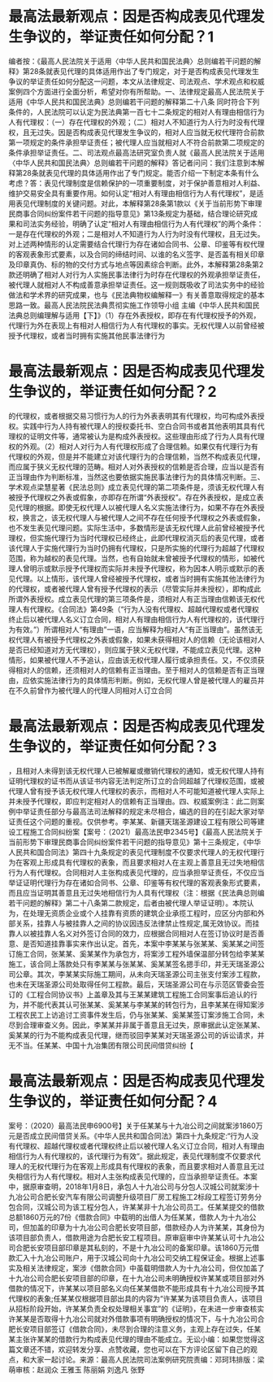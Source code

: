 # 最高法最新观点：因是否构成表见代理发生争议的，举证责任如何分配？1

编者按：《最高人民法院关于适用〈中华人民共和国民法典〉总则编若干问题的解释》第28条就表见代理的具体适用作出了专门规定，对于是否构成表见代理发生争议的举证责任如何分配这一问题，本文从法律规定、司法观点、学术观点和权威案例四个方面进行全面分析，希望对你有所帮助。一、法律规定最高人民法院关于适用《中华人民共和国民法典》总则编若干问题的解释第二十八条 同时符合下列条件的，人民法院可以认定为民法典第一百七十二条规定的相对人有理由相信行为人有代理权：（一）存在代理权的外观；（二）相对人不知道行为人行为时没有代理权，且无过失。因是否构成表见代理发生争议的，相对人应当就无权代理符合前款第一项规定的条件承担举证责任；被代理人应当就相对人不符合前款第二项规定的条件承担举证责任。二、司法观点最高法研究室负责人就《最高人民法院关于适用〈中华人民共和国民法典〉总则编若干问题的解释》答记者问问：我们注意到本解释第28条就表见代理的具体适用作出了专门规定。能否介绍一下制定本条有什么考虑？答：表见代理制度是信赖保护的一项重要制度，对于保护善意相对人利益、维护交易安全具有重要作用。如何认定“相对人有理由相信行为人有代理权”，是适用表见代理制度的关键问题。对此，本解释第28条第1款以《关于当前形势下审理民商事合同纠纷案件若干问题的指导意见》第13条规定为基础，结合理论研究成果和司法实务经验，明确了认定“相对人有理由相信行为人有代理权”的两个条件：一是存在代理权的外观；二是相对人不知道行为人行为时没有代理权，且无过失。对上述两种情形的认定需要结合代理行为存在诸如合同书、公章、印鉴等有权代理的客观表象形式要素，以及合同的缔结时间、以谁的名义签字、是否盖有相关印章及印章真伪、标的物的交付方式与地点等因素综合判断。此外，本解释第28条第2款还明确了相对人对行为人实施民事法律行为时存在代理权的外观承担举证责任，被代理人就相对人不构成善意承担举证责任。这一规则既吸收了司法实务中的经验做法和学术界的研究成果，也与《民法典物权编解释一》有关善意取得规定的基本思路一致。最高人民法院民法典贯彻实施工作领导小组 主编《中华人民共和国民法典总则编理解与适用【下】》（1）存在外表授权，即存在有代理权授予的外观，代理行为外在表现上有相对人相信行为人有代理权的事实。无权代理人以前曾经被授予代理权，或者当时拥有实施其他民事法律行为

# 最高法最新观点：因是否构成表见代理发生争议的，举证责任如何分配？2

的代理权，或者根据交易习惯行为人的行为外表表明其有代理权，均可构成外表授权。实践中行为人持有被代理人的授权委托书、空白合同书或者其他表明其具有代理权的证明文件等，通常被认为是构成外表授权。这些理由形成了行为人具有代理权的外观。（2）相对人对行为人有代理权形成了合理信赖。如果仅有代理行为有代理权的外观，但是并不能建立对该代理行为的合理信赖，当然不构成表见代理，而应属于狭义无权代理的范畴。相对人对外表授权的信赖是否合理，应当以是否有正当理由作为判断标准，当然这也要依据实施民事法律行为的具体情况判断。三、学术观点梁慧星著《民法总则》成立表见代理的第二项条件是，须该无权代理人有被授予代理权之外表或假象，亦即存在所谓“外表授权”。存在外表授权，是成立表见代理的根据。即使无权代理人以被代理人名义实施法律行为，如果不存在外表授权，换言之，该无权代理人与被代理人之间不存在任何授予代理权之外表或假象，也不发生表见代理问题。实际生活中，多数情形是该无权代理人此前曾经被授予代理权，但实施代理行为当时代理权已经终止，此即代理权消灭后的表见代理，或者该代理人于实施代理行为当时仍拥有代理权，只是所实施的代理行为超越了代理权范围，称为越权的表见代理。当然，也有自始就未曾被授予代理权的情形，如被代理人曾明示或默示授予代理权而实际并未授予代理权，称为因本人明示或默示的表见代理。以上情形，该代理人曾经被授予代理权，或者当时拥有实施其他法律行为的代理权，或者被代理人曾有授予代理权的表示（尽管实际并未授权），即构成此所谓外表授权。成立表见代理的第三项条件是，须相对人有正当理由信赖该无权代理人有代理权。《合同法》第49条（“行为人没有代理权、超越代理权或者代理权终止后以被代理人名义订立合同，相对人有理由相信行为人有代理权的，该代理行为有效。”）所谓相对人“有理由”一语，应当解释为相对人“有正当理由”。虽然该无权代理人有被授予代理权之外表或假象，如果未获得相对人的信赖（无论该相对人是否已经知道对方无代理权），则应属于狭义无权代理，不能成立表见代理。这种情形，如果被代理人不予追认，应由该无权代理人履行或承担责任。又，不仅须获得相对人的信赖，还须相对人的信赖有正当理由。至于相对人的信赖是否有正当理由，应依实施法律行为的具体情形判断。例如，无权代理人曾是被代理人的雇员并在不久前曾作为被代理人的代理人同相对人订立合同

# 最高法最新观点：因是否构成表见代理发生争议的，举证责任如何分配？3

，且相对人未得到该无权代理人已被解雇或撤销代理权的通知，或无权代理人持有证明代理权的证书而从该证书内容无法判定所订立的合同超越了代理权范围，或被代理人曾有授予该无权代理人代理权的表示，而相对人不可能知道被代理人实际上并未授予代理权，即应判定相对人的信赖有正当理由。四、权威案例注：此二则案例中举证责任部分与最高法司法解释的规定未尽相合，编选的目的在引起大家对举证责任这个问题的重视。仅供参考。李某某、新疆天瑞圣源建设工程有限公司等建设工程施工合同纠纷案【案号：（2021）最高法民申2345号】《最高人民法院关于当前形势下审理民商事合同纠纷案件若干问题的指导意见》第十三条规定，《中华人民共和国合同法》第四十九条规定的表见代理制度不仅要求代理人的无权代理行为在客观上形成具有代理权的表象，而且要求相对人在主观上善意且无过失地相信行为人有代理权。合同相对人主张构成表见代理的，应当承担举证责任，不仅应当举证证明代理行为存在诸如合同书、公章、印鉴等有权代理的客观表象形式要素，而且应当证明其善意且无过失地相信行为人具有代理权（注：根据《民法典总则编若干问题的解释》第二十八条第二款规定，后者由被代理人举证证明）。本院认为，在处理无资质企业或个人挂靠有资质的建筑企业承揽工程时，应区分内部和外部关系，挂靠人与被挂靠人之间的协议因违反法律禁止性规定,属无效协议。而挂靠人以被挂靠人名义对外签订合同的效力，应根据合同相对人在签订协议时是否善意、是否知道挂靠事实来作出认定。首先，本案中李某某与张某某、奚某某之间签订施工合同，张某某、奚某某作为承包方，将案涉工程外墙保温部分转包给李某某施工，该合同上落款处只有李某某与张某某、奚某某签名摁手印，并无天瑞圣源公司公章。其次，李某某实际施工期间，从未向天瑞圣源公司主张支付案涉工程款，也未在天瑞圣源公司处取得任何工程款。最后，天瑞圣源公司在与示范区管委会签订的《工程合同协议书》上盖章及其与王某某建筑工程施工合同案事后追认的行为，并不能代表其认可张某某、奚某某与李某某的转包行为，且李某某在得知案涉工程农民工上访追讨工资事件发生后，仍与张某某、奚某某签订案涉施工合同，未尽到合理审查义务。因此，李某某并非属于善意且无过失，原审据此认定张某某、奚某某的行为不能构成表见代理，继而驳回李某某对天瑞圣源公司的诉讼请求，并无不当。任某某、中国十九冶集团有限公司民间借贷纠纷【

# 最高法最新观点：因是否构成表见代理发生争议的，举证责任如何分配？4

案号：（2020）最高法民申6900号】关于任某某与十九冶公司之间就案涉1860万元是否成立民间借贷关系。《中华人民共和国合同法》第四十九条规定:“行为人没有代理权、超越代理权或者代理权终止后以被代理人名义订立合同，相对人有理由相信行为人有代理权的，该代理行为有效”。据此规定，表见代理制度不仅要求代理人的无权代理行为在客观上形成具有代理权的表象，而且要求相对人善意且无过失相信行为人有代理权。相对人主张构成表见代理的，应当承担举证责任。本案中，据原审查明，2018年1月8日，承包人十九冶公司与分包人汉城公司就案涉十九冶公司合肥长安汽车有限公司调整升级项目厂房工程施工2标段工程签订劳务分包合同，汉城公司为该工程分包人，许某某非十九冶公司员工。任某某提交的借款总额1860万元的7份《借款合同》中载明的出借人为任某某，借款人为十九冶公司，但加盖的印章为十九冶公司合肥长安项目部，借款经办人为许某某，其身份为该项目部负责人，借款用途为合肥长安工程项目。原审庭审中许某某认可十九冶公司合肥长安项目部印章是其私刻的，不是十九冶公司的备案印章。该1860万元借款汇入十九冶公司账户，用于汉城公司向十九冶公司交纳工程保证金。根据上述事实及相关法律规定，案涉《借款合同》中虽载明借款人为十九冶公司，但仅加盖了十九冶公司合肥长安项目部的印章，在十九冶公司未明确授权许某某或项目部对外借款的情况下，许某某以项目部名义向任某某借款不能形成具有十九冶公司授予其代理权的表象;任某某仅根据项目部出具的内容为“许某某为该项目负责人，该项目从招标阶段开始，许某某负责全权处理相关事宜”的《证明》，在未进一步审查核实许某某是否取得十九冶公司就对外借款事项有明确授权的情况下，与十九冶公司合肥长安项目部签订《借款合同》，未尽到合理的注意义务，主观上存在过失，任某某主张许某某的借款行为构成表见代理的理由不能成立。无讼小编：如果您觉得这篇文章还不错，欢迎转发分享、点赞收藏，您也可以在下方评论区留下自己的观点，和大家一起讨论。来源：最高人民法院司法案例研究院责编：邓珂玮排版：梁萌审核：赵润众 王雅玉 陈丽娟 刘逸凡 张野

